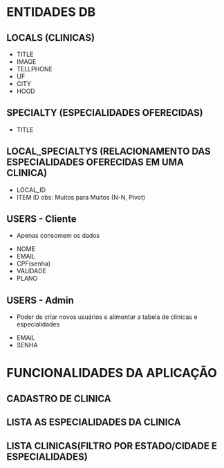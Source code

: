 # ENTIDADES DB

## LOCALS (CLINICAS)
 * TITLE
 * IMAGE
 * TELLPHONE
 * UF
 * CITY
 * HOOD

## SPECIALTY (ESPECIALIDADES OFERECIDAS)
 * TITLE

## LOCAL_SPECIALTYS (RELACIONAMENTO DAS ESPECIALIDADES OFERECIDAS EM UMA CLINICA)
 * LOCAL_ID
 * ITEM ID
 obs: Muitos para Muitos (N-N, Pivot)

 ## USERS - Cliente
  - Apenas consomem os dados
  * NOME
  * EMAIL
  * CPF(senha)
  * VALIDADE
  * PLANO

## USERS - Admin
 - Poder de criar novos usuários e alimentar a tabela de clinicas e especialidades
 * EMAIL
 * SENHA

# FUNCIONALIDADES DA APLICAÇÃO

## CADASTRO DE CLINICA
## LISTA AS ESPECIALIDADES DA CLINICA
## LISTA CLINICAS(FILTRO POR ESTADO/CIDADE E ESPECIALIDADES)

